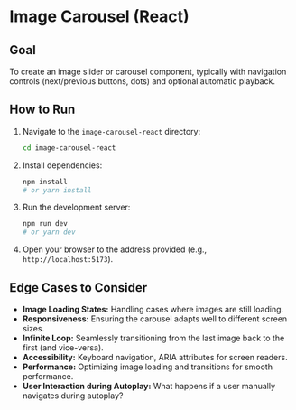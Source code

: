 # Image Carousel (React)

## Goal

To create an image slider or carousel component, typically with navigation controls (next/previous buttons, dots) and optional automatic playback.

## How to Run

1.  Navigate to the `image-carousel-react` directory:
    ```bash
    cd image-carousel-react
    ```
2.  Install dependencies:
    ```bash
    npm install
    # or yarn install
    ```
3.  Run the development server:
    ```bash
    npm run dev
    # or yarn dev
    ```
4.  Open your browser to the address provided (e.g., `http://localhost:5173`).

## Edge Cases to Consider

*   **Image Loading States:** Handling cases where images are still loading.
*   **Responsiveness:** Ensuring the carousel adapts well to different screen sizes.
*   **Infinite Loop:** Seamlessly transitioning from the last image back to the first (and vice-versa).
*   **Accessibility:** Keyboard navigation, ARIA attributes for screen readers.
*   **Performance:** Optimizing image loading and transitions for smooth performance.
*   **User Interaction during Autoplay:** What happens if a user manually navigates during autoplay?